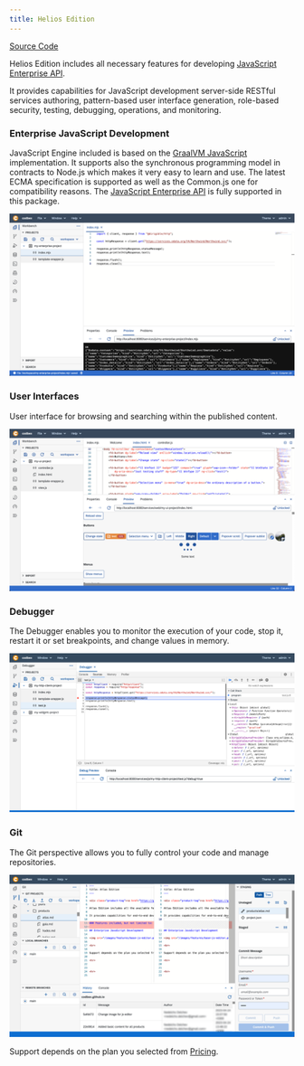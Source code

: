 ```yaml
---
title: Helios Edition
---
```


<div class="product-tag"><a href="https://github.com/codbex/codbex-helios" target="_blank" class="product-link">Source Code</a></div>

Helios Edition includes all necessary features for developing <a href="https://www.dirigible.io/api/" target="_blank">JavaScript Enterprise API</a>.

It provides capabilities for JavaScript development server-side RESTful services authoring, pattern-based user interface generation, role-based security, testing, debugging, operations, and monitoring.

### Enterprise JavaScript Development

JavaScript Engine included is based on the <a href="https://www.graalvm.org/latest/reference-manual/js/" target="_blank">GraalVM JavaScript</a> implementation. It supports also the synchronous programming model in contracts to Node.js which makes it very easy to learn and use. The latest ECMA specification is supported as well as the Common.js one for compatibility reasons. The <a href="https://www.dirigible.io/api/" target="_blank">JavaScript Enterprise API</a> is fully supported in this package.

<img class="screenshot" src="/images/features/js-editor.png">

### User Interfaces

User interface for browsing and searching within the published content.

<img class="screenshot" src="/images/features/ui-widgets.png">

### Debugger

The Debugger enables you to monitor the execution of your code, stop it, restart it or set breakpoints, and change values in memory.

<img class="screenshot" src="/images/features/debugger-perspective.png">

### Git

The Git perspective allows you to fully control your code and manage repositories.

<img class="screenshot" src="/images/features/git-perspective.png">

<br>

Support depends on the plan you selected from <a href="https://www.codbex.com/pricing/">Pricing</a>.
